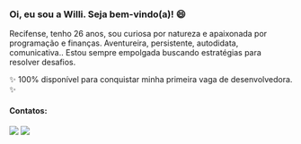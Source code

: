  ### Oi, eu sou a Willi. Seja bem-vindo(a)! 😄  
 
Recifense, tenho 26 anos, sou curiosa por natureza e apaixonada por programação e finanças.
  Aventureira, persistente, autodidata, comunicativa.. Estou sempre empolgada buscando estratégias para resolver desafios.

✨ 100% disponível para conquistar minha primeira vaga de desenvolvedora. ✨
 
 #### Contatos:
 <div> 
   <a href="https://www.linkedin.com/in/williane-pereira/" target="_blank"><img src="https://img.shields.io/badge/-LinkedIn-%230077B5?style=for-the-badge&logo=linkedin&logoColor=white" target="_blank"></a> 
  <a href = "mailto:willyaneh@gmail.com"><img src="https://img.shields.io/badge/Gmail-D14836?style=for-the-badge&logo=gmail&logoColor=white" target="_blank"></a>
</div>

